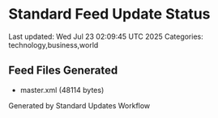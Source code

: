 # Standard Feed Update Status
Last updated: Wed Jul 23 02:09:45 UTC 2025
Categories: technology,business,world

## Feed Files Generated
- master.xml (48114 bytes)

Generated by Standard Updates Workflow

